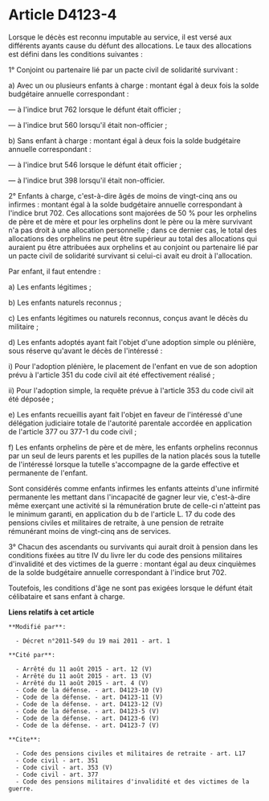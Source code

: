 # Article D4123-4

Lorsque le décès est reconnu imputable au service, il est versé aux différents ayants cause du défunt des allocations. Le
taux des allocations est défini dans les conditions suivantes : 

1° Conjoint ou partenaire lié par un pacte civil de solidarité survivant : 

a) Avec un ou plusieurs enfants à charge : montant égal à deux fois la solde budgétaire annuelle correspondant : 

― à l'indice brut 762 lorsque le défunt était officier ; 

― à l'indice brut 560 lorsqu'il était non-officier ; 

b) Sans enfant à charge : montant égal à deux fois la solde budgétaire annuelle correspondant : 

― à l'indice brut 546 lorsque le défunt était officier ; 

― à l'indice brut 398 lorsqu'il était non-officier. 

2° Enfants à charge, c'est-à-dire âgés de moins de vingt-cinq ans ou infirmes : montant égal à la solde budgétaire annuelle
correspondant à l'indice brut 702. Ces allocations sont majorées de 50 % pour les orphelins de père et de mère et pour les
orphelins dont le père ou la mère survivant n'a pas droit à une allocation personnelle ; dans ce dernier cas, le total des
allocations des orphelins ne peut être supérieur au total des allocations qui auraient pu être attribuées aux orphelins et au
conjoint ou partenaire lié par un pacte civil de solidarité survivant si celui-ci avait eu droit à l'allocation. 

Par enfant, il faut entendre : 

a) Les enfants légitimes ; 

b) Les enfants naturels reconnus ; 

c) Les enfants légitimes ou naturels reconnus, conçus avant le décès du militaire ; 

d) Les enfants adoptés ayant fait l'objet d'une adoption simple ou plénière, sous réserve qu'avant le décès de l'intéressé : 

i) Pour l'adoption plénière, le placement de l'enfant en vue de son adoption prévu à l'article 351 du code civil ait été
effectivement réalisé ; 

ii) Pour l'adoption simple, la requête prévue à l'article 353 du code civil ait été déposée ; 

e) Les enfants recueillis ayant fait l'objet en faveur de l'intéressé d'une délégation judiciaire totale de l'autorité
parentale accordée en application de l'article 377 ou 377-1 du code civil ; 

f) Les enfants orphelins de père et de mère, les enfants orphelins reconnus par un seul de leurs parents et les pupilles de
la nation placés sous la tutelle de l'intéressé lorsque la tutelle s'accompagne de la garde effective et permanente de
l'enfant. 

Sont considérés comme enfants infirmes les enfants atteints d'une infirmité permanente les mettant dans l'incapacité de
gagner leur vie, c'est-à-dire même exerçant une activité si la rémunération brute de celle-ci n'atteint pas le minimum
garanti, en application du b de l'article L. 17 du code des pensions civiles et militaires de retraite, à une pension de
retraite rémunérant moins de vingt-cinq ans de services. 

3° Chacun des ascendants ou survivants qui aurait droit à pension dans les conditions fixées au titre IV du livre Ier du code
des pensions militaires d'invalidité et des victimes de la guerre : montant égal au deux cinquièmes de la solde budgétaire
annuelle correspondant à l'indice brut 702. 

Toutefois, les conditions d'âge ne sont pas exigées lorsque le défunt était célibataire et sans enfant à charge.

**Liens relatifs à cet article**

	**Modifié par**:

	  - Décret n°2011-549 du 19 mai 2011 - art. 1

	**Cité par**:

	  - Arrêté du 11 août 2015 - art. 12 (V)
	  - Arrêté du 11 août 2015 - art. 13 (V)
	  - Arrêté du 11 août 2015 - art. 4 (V)
	  - Code de la défense. - art. D4123-10 (V)
	  - Code de la défense. - art. D4123-11 (V)
	  - Code de la défense. - art. D4123-12 (V)
	  - Code de la défense. - art. D4123-5 (V)
	  - Code de la défense. - art. D4123-6 (V)
	  - Code de la défense. - art. D4123-7 (V)

	**Cite**:

	  - Code des pensions civiles et militaires de retraite - art. L17
	  - Code civil - art. 351
	  - Code civil - art. 353 (V)
	  - Code civil - art. 377
	  - Code des pensions militaires d'invalidité et des victimes de la guerre.
